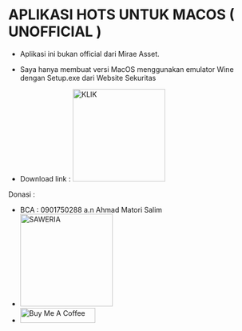 # APLIKASI HOTS UNTUK MACOS ( UNOFFICIAL )


- Aplikasi ini bukan official dari Mirae Asset.
- Saya hanya membuat versi MacOS menggunakan emulator Wine dengan Setup.exe dari Website Sekuritas

- Download link : <a href="https://github.com/MATORINET/MIRAEASSET-MACOS/releases/"><img width="185" alt="KLIK"></a>

Donasi :
- BCA : 0901750288 a.n Ahmad Matori Salim
- <a href="https://saweria.co/maat"><img width="185" alt="SAWERIA"></a>
- <a href="https://www.buymeacoffee.com/matorinet" target="_blank"><img src="https://cdn.buymeacoffee.com/buttons/default-orange.png" alt="Buy Me A Coffee" height="30" width="150"></a>
